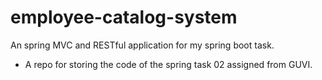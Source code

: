 # employee-catalog-system
An spring MVC and RESTful application for my spring boot task.
* A repo for storing the code of the spring task 02 assigned from GUVI.
